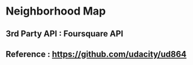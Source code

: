 # Neighborhood Map

## 3rd Party API : Foursquare API
## Reference : https://github.com/udacity/ud864
